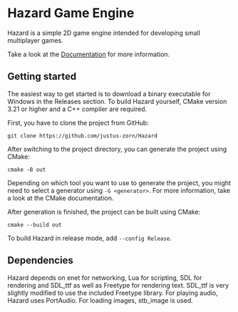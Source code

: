 # Hazard Game Engine
Hazard is a simple 2D game engine intended for developing small multiplayer games.

Take a look at the [Documentation](DOCS.md) for more information.

## Getting started
The easiest way to get started is to download a binary executable for Windows in the Releases
section. To build Hazard yourself, CMake version 3.21 or higher and a C++ compiler are required.

First, you have to clone the project from GitHub:

`git clone https://github.com/justus-zorn/Hazard`

After switching to the project directory, you can generate the project using CMake:

`cmake -B out`

Depending on which tool you want to use to generate the project, you might need to select a
generator using `-G <generator>`. For more information, take a look at the CMake documentation.

After generation is finished, the project can be built using CMake:

`cmake --build out`

To build Hazard in release mode, add `--config Release`.

## Dependencies
Hazard depends on enet for networking, Lua for scripting, SDL for rendering and SDL_ttf as well as
Freetype for rendering text. SDL_ttf is very slightly modified to use the included Freetype
library. For playing audio, Hazard uses PortAudio. For loading images, stb_image is used.
